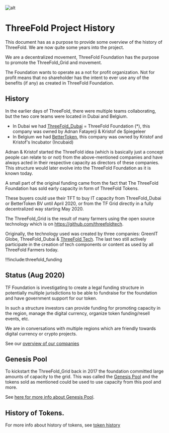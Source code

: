 ![alt](img/foundation_header_image.jpg)

# ThreeFold Project History

This document has as a purpose to provide some overview of the history of ThreeFold. We are now quite some years into the project.

We are a decentralized movement, ThreeFold Foundation has the purpose to promote the ThreeFold_Grid and movement. 

The Foundation wants to operate as a not for profit organization. Not for profit means that no shareholder has the intent to ever use any of the benefits (if any) as created in ThreeFold Foundation.

## History

In the earlier days of ThreeFold, there were multiple teams collaborating, but the two core teams were located in Dubai and Belgium.

- In Dubai we had [ThreeFold_Dubai](threefold_dubai) = ThreeFold Foundation (\*), this company was owned by Adnan Fatayerji & Kristof de Spiegeleer
- In Belgium we had [BetterToken](bettertoken), this company was owned by Kristof and Kristof's Incubator (Incubaid)

Adnan & Kristof started the ThreeFold idea (which is basically just a concept people can relate to or not) from the above-mentioned companies and have always acted in their respective capacity as directors of these companies. This structure would later evolve into the ThreeFold Foundation as it is known today.

A small part of the original funding came from the fact that The ThreeFold Foundation has sold early capacity in form of ThreeFold Tokens. 

These buyers could use their TFT to buy IT capacity from ThreeFold_Dubai or BetterToken BV until April 2020, or from the TF Grid directly in a fully decentralized way starting May 2020.

The ThreeFold_Grid is the result of many farmers using the open source technology which is on https://github.com/threefoldtech.

Originally, the technology used was created by three companies: GreenIT Globe, ThreeFold_Dubai & [ThreeFold Tech](threefold_tech0). The last two still actively participate in the creation of tech components or content as used by all ThreeFold Farmers today.

!!!include:threefold_funding

## Status (Aug 2020)

TF Foundation is investigating to create a legal funding structure in potentially multiple jurisdictions to be able to fundraise for the foundation and have government support for our token. 

In such a structure investors can provide funding for promoting capacity in the region, manage the digital currency, organize token funding/resell events, etc. 

We are in conversations with multiple regions which are friendly towards digital currency or crypto projects.

See our [overview of our companies](threefold_companies)


## Genesis Pool

To kickstart the ThreeFold_Grid back in 2017 the foundation committed large amounts of capacity to the grid. This was called the [Genesis Pool](genesis_pool) and the tokens sold as mentioned could be used to use capacity from this pool and more.

See [here for more info about Genesis Pool](genesis_pool).


## History of Tokens.

For more info about history of tokens, see [token history](token_history)